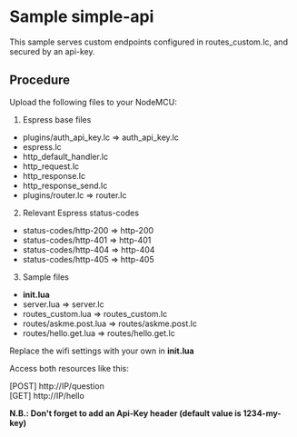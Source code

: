 # Sample simple-api

This sample serves custom endpoints configured in routes_custom.lc, and secured by an api-key.


## Procedure
Upload the following files to your NodeMCU:

1. Espress base files
 * plugins/auth_api_key.lc => auth_api_key.lc
 * espress.lc  
 * http_default_handler.lc  
 * http_request.lc  
 * http_response.lc  
 * http_response_send.lc  
 * plugins/router.lc => router.lc
 
2. Relevant Espress status-codes
 * status-codes/http-200 => http-200
 * status-codes/http-401 => http-401
 * status-codes/http-404 => http-404
 * status-codes/http-405 => http-405

3. Sample files
 * **init.lua**  
 * server.lua => server.lc  
 * routes_custom.lua => routes_custom.lc  
 * routes/askme.post.lua  => routes/askme.post.lc
 * routes/hello.get.lua  => routes/hello.get.lc
 
Replace the wifi settings with your own in **init.lua**

Access both resources like this:  

[POST] http://IP/question  
[GET] http://IP/hello 

**N.B.: Don't forget to add an Api-Key header (default value is 1234-my-key)**